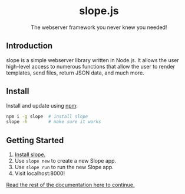 <h1 align="center">slope.js</h1>
<p align="center">The webserver framework you never knew you needed!</p>

## Introduction

slope is a simple webserver library written in Node.js. It allows the user high-level access to numerous functions that allow the user to render templates, send files, return JSON data, and much more.

## Install

Install and update using [npm](https://npmjs.org):

```sh
npm i -g slope  # install slope
slope -h        # make sure it works
```

## Getting Started

1. [Install slope.](#install)
2. Use `slope new` to create a new Slope app.
3. Use `slope run` to run the new Slope app.
4. Visit localhost:8000!

[Read the rest of the documentation here to continue.](/doc/)
